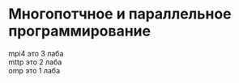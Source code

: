 # Многопотчное и параллельное программирование
mpi4 это 3 лаба<br>
mttp это 2 лаба<br>
omp это 1 лаба<br>
